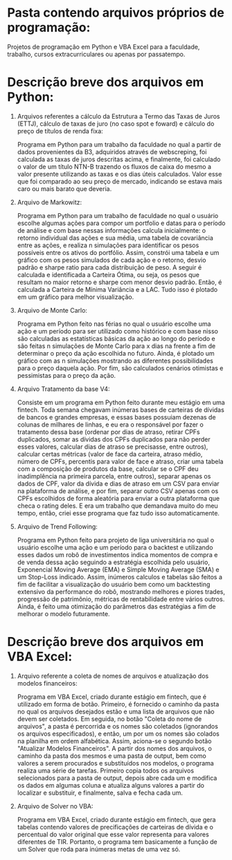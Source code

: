 # Pasta contendo arquivos próprios de programação:

Projetos de programação em Python e VBA Excel para a faculdade, trabalho, cursos extracurriculares ou apenas por passatempo.

# Descrição breve dos arquivos em Python:

1. Arquivos referentes a cálculo da Estrutura a Termo das Taxas de Juros (ETTJ), cálculo de taxas de juro (no caso spot e foward) e cálculo do preço de títulos de renda fixa:

   Programa em Python para um trabalho da faculdade no qual a partir de dados provenientes da B3, adquiridos através de webscreping, foi calculada as taxas de juros      descritas acima, e finalmente, foi calculado o valor de um título NTN-B trazendo os fluxos de caixa do mesmo a valor presente utilizando as taxas e os dias úteis      calculados. Valor esse que foi comparado ao seu preço de mercado, indicando se estava mais caro ou mais barato que deveria.
   
2. Arquivo de Markowitz:

   Programa em Python para um trabalho de faculdade no qual o usuário escolhe algumas ações para compor um portfolio e datas para o período de análise e com base          nessas informações calcula inicialmente: o retorno individual das ações e sua média, uma tabela de covariância entre as ações, e realiza n simulações para              identificar os pesos possíveis entre os ativos do portfólio. Assim, constrói uma tabela e um gráfico com os pesos simulados de cada ação e o retorno, desvio padrão    e sharpe ratio para cada distribuição de peso. A seguir é calculada e identificada a Carteira Ótima, ou seja, os pesos que resultam no maior retorno e sharpe com      menor desvio padrão. Então, é calculada a Carteira de Mínima Variância e a LAC. Tudo isso é plotado em um gráfico para melhor visualização.
   
3. Arquivo de Monte Carlo:

   Programa em Python feito nas férias no qual o usuário escolhe uma ação e um período para ser utilizado como histórico e com base nisso são calculadas as                estatísticas básicas da ação ao longo do período e são feitas n simulações de Monte Carlo para x dias na frente a fim de determinar o preço da ação escolhida no        futuro. Ainda, é plotado um gráfico com as n simulações mostrando as diferentes possibilidades para o preço daquela ação. Por fim, são calculados cenários otimistas    e pessimistas para o preço da ação.
   
4. Arquivo Tratamento da base V4:

   Consiste em um programa em Python feito durante meu estágio em uma fintech. Toda semana chegavam inúmeras bases de carteiras de dívidas de bancos e grandes            empresas, e essas bases possuiam dezenas de colunas de milhares de linhas, e eu era o responsável por fazer o tratamento dessa base (ordenar por dias de atraso,        retirar CPFs duplicados, somar as dívidas dos CPFs duplicados para não perder esses valores, calcular dias de atraso se precisasse, entre outros), calcular certas      métricas (valor de face da carteira, atraso médio, número de CPFs, percentis para valor de face e atraso, criar uma tabela com a composição de produtos da base,        calcular se o CPF deu inadimplência na primeira parcela, entre outros), separar apenas os dados de CPF, valor da dívida e dias de atraso em um CSV para enviar na      plataforma de análise, e por fim, separar outro CSV apenas com os CPFs escolhidos de forma aleatória para enviar a outra plataforma que checa o rating deles. E era    um trabalho que demandava muito do meu tempo, então, criei esse programa que faz tudo isso automaticamente.
   
5. Arquivo de Trend Following:

   Programa em Python feito para projeto de liga universitária no qual o usuário escolhe uma ação e um período para o backtest e utilizando esses dados um robô de        investimentos indica momentos de compra e de venda dessa ação seguindo a estratégia escolhida pelo usuário, Exponencial Moving Average (EMA) e Simple Moving Average    (SMA) e um Stop-Loss indicado. Assim, inúmeros calculos e tabelas são feitos a fim de facilitar a visualização do usuário bem como um backtesting extensivo da          performance do robô, mostrando melhores e piores trades, progressão de patrimônio, métricas de rentabilidade entre vários outros. Ainda, é feito uma otimização do      parâmetros das estratégias a fim de melhorar o modelo futuramente.
   

# Descrição breve dos arquivos em VBA Excel:

1. Arquivo referente a coleta de nomes de arquivos e atualização dos modelos financeiros:

   Programa em VBA Excel, criado durante estágio em fintech, que é utilizado em forma de botão. Primeiro, é fornecido o caminho da pasta no qual os arquivos desejados    estão e uma lista de arquivos que não devem ser coletados. Em seguida, no botão "Coleta do nome de arquivos", a pasta é percorrida e os nomes são coletados            (ignorandos os arquivos especificados), e então, um por um os nomes são colados na planilha em ordem alfabética. Assim, aciona-se o segundo botão "Atualizar Modelos    Financeiros". A partir dos nomes dos arquivos, o caminho da pasta dos mesmos e uma pasta de output, bem como valores a serem procurados e substituídos nos modelos,    o programa realiza uma série de tarefas. Primeiro copia todos os arquivos selecionados para a pasta de output, depois abre cada um e modifica os dados em algumas      coluna e atualiza alguns valores a partir do localizar e substituir, e finalmente, salva e fecha cada um.

2. Arquivo de Solver no VBA:

   Programa em VBA Excel, criado durante estágio em fintech, que gera tabelas contendo valores de precificações de carteiras de dívida e o percentual do valor original    que esse valor representa para valores diferentes de TIR. Portanto, o programa tem basicamente a função de um Solver que roda para inúmeras metas de uma vez só.


